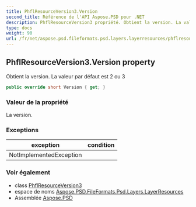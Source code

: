 ```yaml
---
title: PhflResourceVersion3.Version
second_title: Référence de l'API Aspose.PSD pour .NET
description: PhflResourceVersion3 propriété. Obtient la version. La valeur par défaut est 2 ou 3
type: docs
weight: 90
url: /fr/net/aspose.psd.fileformats.psd.layers.layerresources/phflresourceversion3/version/
---
```

## PhflResourceVersion3.Version property

Obtient la version. La valeur par défaut est 2 ou 3

```csharp
public override short Version { get; }
```

### Valeur de la propriété

La version.

### Exceptions

| exception | condition |
| --- | --- |
| NotImplementedException |  |

### Voir également

* class [PhflResourceVersion3](../)
* espace de noms [Aspose.PSD.FileFormats.Psd.Layers.LayerResources](../../phflresourceversion3/)
* Assemblée [Aspose.PSD](../../../)


